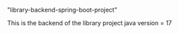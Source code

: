 "library-backend-spring-boot-project"

This is the backend of the library project
java version = 17
